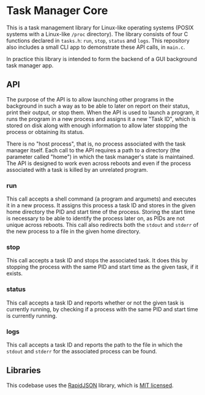 # Task Manager Core

This is a task management library for Linux-like operating systems (POSIX systems with a Linux-like `/proc` directory). The library consists of four C functions declared in `tasks.h`: `run`, `stop`, `status` and `logs`. This repository also includes a small CLI app to demonstrate these API calls, in `main.c`.

In practice this library is intended to form the backend of a GUI background task manager app.

## API

The purpose of the API is to allow launching other programs in the background in such a way as to be able to later on report on their status, print their output, or stop them. When the API is used to launch a program, it runs the program in a new process and assigns it a new "Task ID", which is stored on disk along with enough information to allow later stopping the process or obtaining its status.

There is no "host process", that is, no process associated with the task manager itself. Each call to the API requires a path to a directory (the parameter called "home") in which the task manager's state is maintained. The API is designed to work even across reboots and even if the process associated with a task is killed by an unrelated program.

### run
This call accepts a shell command (a program and argumets) and executes it in a new process. It assigns this process a task ID and stores in the given home directory the PID and start time of the process. Storing the start time is necessary to be able to identify the process later on, as PIDs are not unique across reboots.
This call also redirects both the `stdout` and `stderr` of the new process to a file in the given home directory.

### stop
This call accepts a task ID and stops the associated task. It does this by stopping the process with the same PID and start time as the given task, if it exists.

### status
This call accepts a task ID and reports whether or not the given task is currently running, by checking if a process with the same PID and start time is currently running.

### logs
This call accepts a task ID and reports the path to the file in which the `stdout` and `stderr` for the associated process can be found.

## Libraries
This codebase uses the [RapidJSON](https://rapidjson.org/) library, which is [MIT licensed](https://github.com/Tencent/rapidjson/blob/master/license.txt).